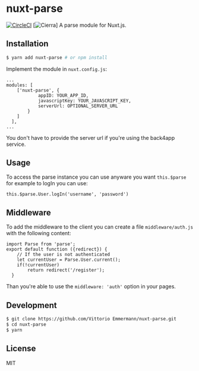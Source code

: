 # nuxt-parse
[![CircleCI](https://circleci.com/gh/cierrateam/nuxt-parse/tree/master.svg?style=svg)](https://circleci.com/gh/cierrateam/nuxt-parse/tree/master)
[![Cierra](https://img.shields.io/badge/Cierra-Open%20Source-orange.svg)]
A parse module for Nuxt.js.

## Installation

```bash
$ yarn add nuxt-parse # or npm install
```

Implement the module in `nuxt.config.js`:
```
...
modules: [
    ['nuxt-parse', { 
            appID: YOUR_APP_ID, 
            javascriptKey: YOUR_JAVASCRIPT_KEY, 
            serverUrl: OPTIONAL_SERVER_URL
        }
    ]
  ],
...
```

You don't have to provide the server url if you're using the back4app service.

## Usage

To access the parse instance you can use anyware you want `this.$parse` for example to logIn you can use:
```
this.$parse.User.logIn('username', 'password')
```

## Middleware

To add the middleware to the client you can create a file `middleware/auth.js` with the following content:
```
import Parse from 'parse';
export default function ({redirect}) {
    // If the user is not authenticated
    let currentUser = Parse.User.current();
    if(!currentUser) 
        return redirect('/register');
  }
```

Than you're able to use the `middleware: 'auth'` option in your pages.

## Development

```bash
$ git clone https://github.com/Vittorio Emmermann/nuxt-parse.git
$ cd nuxt-parse
$ yarn
```

## License

MIT

